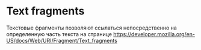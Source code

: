 # Text fragments
Текстовые фрагменты позволяют ссылаться непосредственно на определенную часть текста на странице
https://developer.mozilla.org/en-US/docs/Web/URI/Fragment/Text_fragments